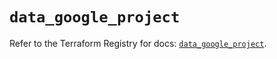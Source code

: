 # `data_google_project`

Refer to the Terraform Registry for docs: [`data_google_project`](https://registry.terraform.io/providers/hashicorp/google-beta/6.17.0/docs/data-sources/google_project).
